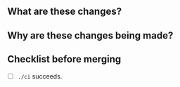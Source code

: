 <!--
❗ Read the contribution guidelines ❗ 
https://github.com/AJGranowski/docker-user-mirror/blob/main/CONTRIBUTING.md#contribution-guidelines
-->

## What are these changes?
<!-- Brief summary. E.g. Fix/Update/Add thing... If you use "and" here, you should probably make separate pull requests. -->

## Why are these changes being made?
<!-- Justify your proposed changes. -->

## Checklist before merging
- [ ] `./ci` succeeds.